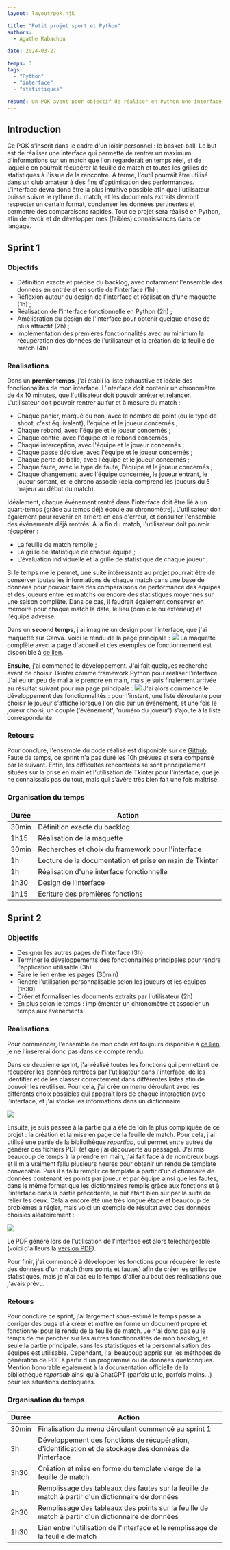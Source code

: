 ```yaml
---
layout: layout/pok.njk

title: "Petit projet sport et Python"
authors:
  - Agathe Rabachou

date: 2024-03-27

temps: 3
tags:
  - "Python"
  - "interface"
  - "statistiques"

résumé: Un POK ayant pour objectif de réaliser en Python une interface qui convertit les données brutes d'un match de basket-ball en statistiques sous différents formats.
---
```

## Introduction

Ce POK s'inscrit dans le cadre d'un loisir personnel : le basket-ball. Le but est de réaliser une interface qui permette de rentrer un maximum d'informations sur un match que l'on regarderait en temps réel, et de laquelle on pourrait récupérer la feuille de match et toutes les grilles de statistiques à l'issue de la rencontre. A terme, l'outil pourrait être utilisé dans un club amateur à des fins d'optimisation des performances. L'interface devra donc être la plus intuitive possible afin que l'utilisateur puisse suivre le rythme du match, et les documents extraits devront respecter un certain format, condenser les données pertinentes et permettre des comparaisons rapides.
Tout ce projet sera réalisé en Python, afin de revoir et de développer mes (faibles) connaissances dans ce langage.

## Sprint 1

### Objectifs

- Définition exacte et précise du backlog, avec notamment l'ensemble des données en entrée et en sortie de l'interface (1h) ;
- Réflexion autour du design de l'interface et réalisation d'une maquette (1h) ;
- Réalisation de l'interface fonctionnelle en Python (2h) ;
- Amélioration du design de l'interface pour obtenir quelque chose de plus attractif (2h) ;
- Implémentation des premières fonctionnalités avec au minimum la récupération des données de l'utilisateur et la création de la feuille de match (4h).

### Réalisations

Dans un **premier temps**, j'ai établi la liste exhaustive et idéale des fonctionnalités de mon interface. L'interface doit contenir un chronomètre de 4x 10 minutes, que l'utilisateur doit pouvoir arrêter et relancer. L'utilisateur doit pouvoir rentrer au fur et à mesure du match :
- Chaque panier, marqué ou non, avec le nombre de point (ou le type de shoot, c'est équivalent), l'équipe et le joueur concernés ;
- Chaque rebond, avec l'équipe et le joueur concernés ;
- Chaque contre, avec l'équipe et le rebond concernés ;
- Chaque interception, avec l'équipe et le joueur concernés ;
- Chaque passe décisive, avec l'équipe et le joueur concernés ;
- Chaque perte de balle, avec l'équipe et le joueur concernés ;
- Chaque faute, avec le type de faute, l'équipe et le joueur concernés ;
- Chaque changement, avec l'équipe concernée, le joueur entrant, le joueur sortant, et le chrono associé (cela comprend les joueurs du 5 majeur au début du match).

Idéalement, chaque événement rentré dans l'interface doit être lié à un quart-temps (grâce au temps déjà écoulé au chronomètre). L'utilisateur doit également pour revenir en arrière en cas d'erreur, et consulter l'ensemble des événements déjà rentrés.
A la fin du match, l'utilisateur doit pouvoir récupérer :
- La feuille de match remplie ;
- La grille de statistique de chaque équipe ;
- L'évaluation individuelle et la grille de statistique de chaque joueur ;

Si le temps me le permet, une suite intéressante au projet pourrait être de conserver toutes les informations de chaque match dans une base de données pour pouvoir faire des comparaisons de performance des équipes et des joueurs entre les matchs ou encore des statistiques moyennes sur une saison complète. Dans ce cas, il faudrait également conserver en mémoire pour chaque match la date, le lieu (domicile ou extérieur) et l'équipe adverse.

Dans un **second temps**, j'ai imaginé un design pour l'interface, que j'ai maquetté sur Canva. Voici le rendu de la page principale :
<img src="maquette_page_principale.png">
La maquette complète avec la page d'accueil et des exemples de fonctionnement est disponible à [ce lien](https://www.canva.com/design/DAF9aX-qabs/2vwFKz3I0joGODFLJQR0hw/edit?utm_content=DAF9aX-qabs&utm_campaign=designshare&utm_medium=link2&utm_source=sharebutton).

**Ensuite**, j'ai commencé le développement. J'ai fait quelques recherche avant de choisir Tkinter comme framework Python pour réaliser l'interface. J'ai eu un peu de mal à le prendre en main, mais je suis finalement arrivée au résultat suivant pour ma page principale :
<img src="interface_main.png">
J'ai alors commencé le développement des fonctionnalités : pour l'instant, une liste déroulante pour choisir le joueur s'affiche lorsque l'on clic sur un événement, et une fois le joueur choisi, un couple ('événement', 'numéro du joueur') s'ajoute à la liste correspondante.

### Retours

Pour conclure, l'ensemble du code réalisé est disponible sur ce [Github](https://github.com/arabachou/-r-e-markaball.git). Faute de temps, ce sprint n'a pas duré les 10h prévues et sera compensé par le suivant. Enfin, les difficultés rencontrées se sont principalement situées sur la prise en main et l'utilisation de Tkinter pour l'interface, que je ne connaissais pas du tout, mais qui s'avère très bien fait une fois maîtrisé.

### Organisation du temps

| Durée | Action |
| -------- | -------- |
| 30min | Définition exacte du backlog |
| 1h15 | Réalisation de la maquette |
| 30min | Recherches et choix du framework pour l'interface |
| 1h | Lecture de la documentation et prise en main de Tkinter |
| 1h | Réalisation d'une interface fonctionnelle |
| 1h30 | Design de l'interface |
| 1h15 | Écriture des premières fonctions |

## Sprint 2

### Objectifs

- Designer les autres pages de l'interface (3h)
- Terminer le développements des fonctionnalités principales pour rendre l'application utilisable (3h)
- Faire le lien entre les pages (30min)
- Rendre l'utilisation personnalisable selon les joueurs et les équipes (1h30)
- Créer et formaliser les documents extraits par l'utilisateur (2h)
- En plus selon le temps : implémenter un chronomètre et associer un temps aux événements

### Réalisations

Pour commencer, l'ensemble de mon code est toujours disponible à [ce lien](https://github.com/arabachou/-r-e-markaball.git), je ne l'insérerai donc pas dans ce compte rendu.

Dans ce deuxième sprint, j'ai réalisé toutes les fonctions qui permettent de récupérer les données rentrées par l'utilisateur dans l'interface, de les identifier et de les classer correctement dans différentes listes afin de pouvoir les réutiliser. Pour cela, j'ai crée un menu déroulant avec les différents choix possibles qui apparaît lors de chaque interaction avec l'interface, et j'ai stocké les informations dans un dictionnaire.

<img src="menu_deroulant.png">

Ensuite, je suis passée à la partie qui a été de loin la plus compliquée de ce projet : la création et la mise en page de la feuille de match. Pour cela, j'ai utilisé une partie de la bibliothèque *reportlab*, qui permet entre autres de générer des fichiers PDF (et que j'ai découverte au passage). J'ai mis beaucoup de temps à la prendre en main, j'ai fait face à de nombreux bugs et il m'a vraiment fallu plusieurs heures pour obtenir un rendu de template convenable. Puis il a fallu remplir ce template à partir d'un dictionnaire de données contenant les points par joueur et par équipe ainsi que les fautes, dans le même format que les dictionnaires remplis grâce aux fonctions et à l'interface dans la partie précédente, le but étant bien sûr par la suite de relier les deux. Cela a encore été une très longue étape et beaucoup de problèmes à régler, mais voici un exemple de résultat avec des données choisies aléatoirement :

<img src="feuille_de_match-1.png">

Le PDF généré lors de l'utilisation de l'interface est alors téléchargeable (voici d'ailleurs la [version PDF](feuille_de_match.pdf)).

Pour finir, j'ai commencé à développer les fonctions pour récupérer le reste des données d'un match (hors points et fautes) afin de créer les grilles de statistiques, mais je n'ai pas eu le temps d'aller au bout des réalisations que j'avais prévu.

### Retours

Pour conclure ce sprint, j'ai largement sous-estimé le temps passé à corriger des bugs et à créer et mettre en forme un document propre et fonctionnel pour le rendu de la feuille de match. Je n'ai donc pas eu le temps de me pencher sur les autres fonctionnalités de mon backlog, et seule la partie principale, sans les statistiques et la personnalisation des équipes est utilisable. 
Cependant, j'ai beaucoup appris sur les méthodes de génération de PDF à partir d'un programme ou de données quelconques.
Mention honorable également à la documentation officielle de la bibliothèque *reportlab* ainsi qu'à ChatGPT (parfois utile, parfois moins...) pour les situations débloquées.

### Organisation du temps

| Durée | Action |
| -------- | -------- |
| 30min | Finalisation du menu déroulant commencé au sprint 1 |
| 3h | Développement des fonctions de récupération, d'identification et de stockage des données de l'interface |
| 3h30 | Création et mise en forme du template vierge de la feuille de match |
| 1h | Remplissage des tableaux des fautes sur la feuille de match à partir d'un dictionnaire de données |
| 2h30 | Remplissage des tableaux des points sur la feuille de match à partir d'un dictionnaire de données |
| 1h30 | Lien entre l'utilisation de l'interface et le remplissage de la feuille de match |